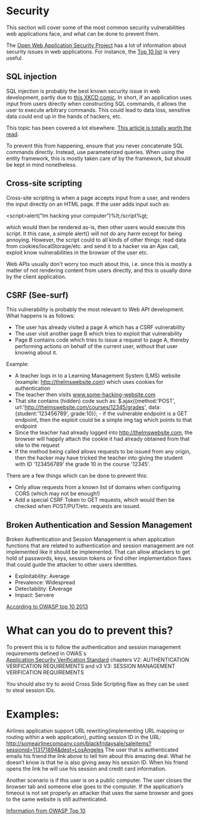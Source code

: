 # Security

This section will cover some of the most common security vulnerabilities web applications face, and what can be done to prevent them.

The [Open Web Application Security Project](https://www.owasp.org/index.php/Main_Page) has a lot of information about security issues in web applications. For instance, the [Top 10 list](https://www.owasp.org/index.php/Category:OWASP_Top_Ten_Project#tab=OWASP_Top_10_for_2013) is very useful.

## SQL injection

SQL injection is probably the best known security issue in web development, partly due to [this XKCD comic](https://xkcd.com/327/). In short, if an application uses input from users directly when constructing SQL commands, it allows the user to execute arbitrary commands. This could lead to data loss, sensitive data could end up in the hands of hackers, etc.

This topic has been covered a lot elsewhere. [This article is totally worth the read](https://www.troyhunt.com/everything-you-wanted-to-know-about-sql/).

To prevent this from happening, ensure that you never concatenate SQL commands directly. Instead, use parameterized queries. When using the entity framework, this is mostly taken care of by the framework, but should be kept in mind nonetheless.

## Cross-site scripting

Cross-site scripting is when a page accepts input from a user, and renders the input directly on an HTML page. If the user adds input such as:

&lt;script&gt;alert("Im hacking your computer")%lt;/script%gt;

which would then be rendered as-is, then other users would execute this script. It this case, a simple alert() will not do any harm except for being annoying. However, the script could to all kinds of other things: read data from cookies/localStorage/etc. and send it to a hacker via an Ajax call, exploit know vulnerabilities in the browser of the user etc.

Web APIs usually don't worry too much about this, i.e. since this is mostly a matter of not rendering content from users directly, and this is usually done by the client application.

## CSRF (See-surf)

This vulnerability is probably the most relevant to Web API development. What happens is as follows:

* The user has already visited a page A which has a CSRF vulnerability
* The user visit another page B which tries to exploit that vulnerability
* Page B contains code which tries to issue a request to page A, thereby performing actions on behalf of the current user, without that user knowing about it.

Example:

* A teacher logs in to a Learning Management System (LMS) website (example: http://thelmswebsite.com) which uses cookies for authentication
* The teacher then visits www.some-hacking-website.com
* That site contains (hidden) code such as: $.ajax({method:'POST', url:'http://thelmswebsite.com/courses/12345/grades', data:{student:'123456789', grade:10}); - if the vulnerable endpoint is a GET endpoint, then the exploit could be a simple img tag which points to that endpoint
* Since the teacher had already logged into http://thelmswebsite.com, the browser will happily attach the cookie it had already obtained from that site to the request
* If the method being called allows requests to be issued from any origin, then the hacker may have tricked the teacher into giving the student with ID '123456789' the grade 10 in the course '12345'.

There are a few things which can be done to prevent this:

* Only allow requests from a known list of domains when configuring CORS (which may not be enough!)
* Add a special CSRF Token to GET requests, which would then be checked when POST/PUT/etc. requests are issued.



## Broken Authentication and Session Management
Broken Authentication and Session Management is when application functions that are related to authentication and session  management are not implemented like it should be implemented. 
That can allow attackers to get hold of passwords, keys, session tokens or find other implementation flaws that could guide the attacker to other users identities.

* Exploitability: Average
* Prevalence: Widespread
* Detectability: EAverage
* Impact: Servere

[According to OWASP top 10 2013](https://www.owasp.org/index.php/Top_10_2013-A2-Broken_Authentication_and_Session_Management)

# What can you do to prevent this?
To prevent this is to follow the authentication and session management requirements defined in OWAS´s  
[Application Security Verification Standard](https://www.owasp.org/index.php/ASVS) chapters V2: AUTHENTICATION VERIFICATION REQUIREMENTS and v3 V3: SESSION MANAGEMENT VERIFICATION REQUIREMENTS

You should also try to avoid Cross Side Scripting flaw as they can be used to steal session IDs. 

# Examples: 
Airlines application support URL rewriting(implementing URL mapping or routing within a web application), putting session ID in the URL: 
http://someairlinecompany.com/blackfridaysale/saleitems?sessionid=113171894&dest=LosAngeles
The user that is authenticated emails his friend the link above to tell him about this amazing deal. What he doesn’t know is that he is also giving away his session ID. When his friend opens the link he will use his session and credit card information. 

Another scenario is if this user is on a public computer. The user closes the browser tab and someone else goes to the computer. If the application’s timeout is not set properly an attacker that uses the same browser and goes to the same website is still authenticated. 

[Information from OWASP Top 10](https://www.owasp.org/index.php/Top_10_2013-A2-Broken_Authentication_and_Session_Management)
		

